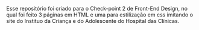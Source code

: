 Esse repositório foi criado para o Check-point 2 de Front-End Design, no qual foi feito 3 páginas em HTML e uma para estilização 
em css imitando o site do Instituo da Criança e do Adolescente do Hospital das Clínicas.
